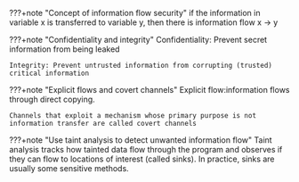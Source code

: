 ???+note "Concept of information flow security"
    if the information in variable x is transferred to variable y, then there is information flow x → y  

???+note "Confidentiality and integrity"
    Confidentiality: Prevent secret information from being leaked

    Integrity: Prevent untrusted information from corrupting (trusted) critical information



???+note "Explicit flows and covert channels"
    Explicit flow:information flows through direct copying.

    Channels that exploit a mechanism whose primary purpose is not information transfer are called covert channels


???+note "Use taint analysis to detect unwanted information flow"
    Taint analysis tracks how tainted data flow through the program and observes if they can flow to locations of interest (called sinks). In practice, sinks are usually some sensitive methods.